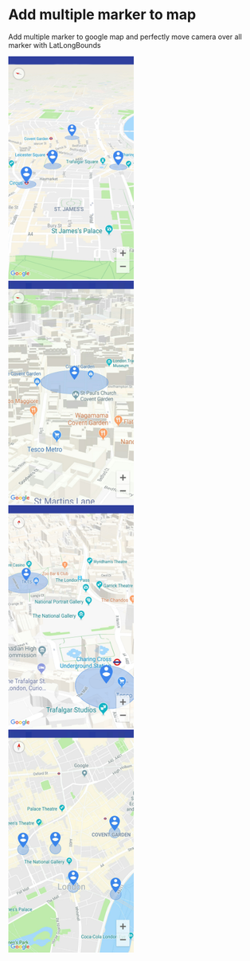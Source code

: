 # Add multiple marker to map

Add multiple marker to google map and perfectly move camera over all marker with LatLongBounds

<a href="Screenshots/1.jpg"><img src="Screenshots/1.jpg" width="50%" /></a>
<a href="Screenshots/2.jpg"><img src="Screenshots/2.jpg" width="50%" /></a>
<a href="Screenshots/3.jpg"><img src="Screenshots/3.jpg" width="50%" /></a>
<a href="Screenshots/4.jpg"><img src="Screenshots/4.jpg" width="50%" /></a>
